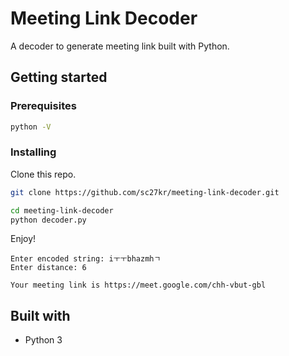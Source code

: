 # Meeting Link Decoder

A decoder to generate meeting link built with Python.

## Getting started

### Prerequisites

```bash
python -V
```

### Installing

Clone this repo.

```bash
git clone https://github.com/sc27kr/meeting-link-decoder.git
```

```bash
cd meeting-link-decoder
python decoder.py
```

Enjoy!

```
Enter encoded string: iㅜㅜbhazmhㄱ
Enter distance: 6

Your meeting link is https://meet.google.com/chh-vbut-gbl
```

## Built with

* Python 3
